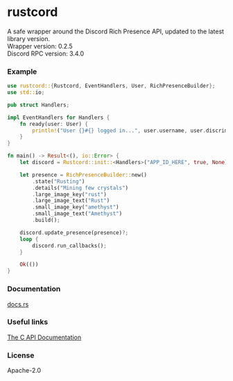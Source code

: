 # rustcord
A safe wrapper around the Discord Rich Presence API, updated to the latest library version.  
Wrapper version: 0.2.5  
Discord RPC version: 3.4.0

### Example
```rust
use rustcord::{Rustcord, EventHandlers, User, RichPresenceBuilder};
use std::io;

pub struct Handlers;

impl EventHandlers for Handlers {
    fn ready(user: User) {
        println!("User {}#{} logged in...", user.username, user.discriminator);
    }
}

fn main() -> Result<(), io::Error> {
    let discord = Rustcord::init::<Handlers>("APP_ID_HERE", true, None)?;

    let presence = RichPresenceBuilder::new()
        .state("Rusting")
        .details("Mining few crystals")
        .large_image_key("rust")
        .large_image_text("Rust")
        .small_image_key("amethyst")
        .small_image_text("Amethyst")
        .build();

    discord.update_presence(presence)?;
    loop {
        discord.run_callbacks();
    }

    Ok(())
}
```

### Documentation
[docs.rs][docs_rs]

### Useful links
[The C API Documentation][rpc_docs]

### License
Apache-2.0

[docs_rs]:https://docs.rs/rustcord
[rpc_docs]:https://discordapp.com/developers/docs/rich-presence/how-to
